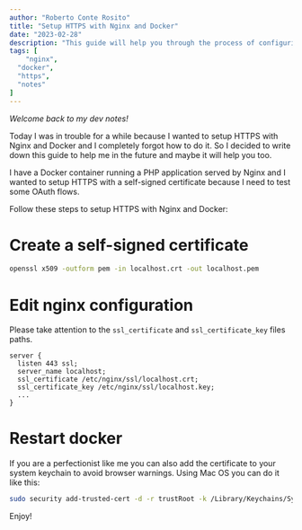 ```yaml
---
author: "Roberto Conte Rosito"
title: "Setup HTTPS with Nginx and Docker"
date: "2023-02-28"
description: "This guide will help you through the process of configuring HTTPS with Nginx and Docker"
tags: [
	"nginx",
  "docker",
  "https",
  "notes"
]
---
```


_Welcome back to my dev notes!_

Today I was in trouble for a while because I wanted to setup HTTPS with Nginx
and Docker and I completely forgot how to do it. So I decided to write down
this guide to help me in the future and maybe it will help you too.

I have a Docker container running a PHP application served by Nginx and I
wanted to setup HTTPS with a self-signed certificate because I need to test
some OAuth flows.

Follow these steps to setup HTTPS with Nginx and Docker:

# Create a self-signed certificate

```bash
openssl x509 -outform pem -in localhost.crt -out localhost.pem
```

# Edit nginx configuration

Please take attention to the `ssl_certificate` and `ssl_certificate_key` files paths.

```nginx
server {
  listen 443 ssl;
  server_name localhost;
  ssl_certificate /etc/nginx/ssl/localhost.crt;
  ssl_certificate_key /etc/nginx/ssl/localhost.key;
  ...
}
```

# Restart docker

If you are a perfectionist like me you can also add the certificate to your
system keychain to avoid browser warnings. Using Mac OS you can do it like
this:

```bash
sudo security add-trusted-cert -d -r trustRoot -k /Library/Keychains/System.keychain localhost.crt
```

Enjoy!
